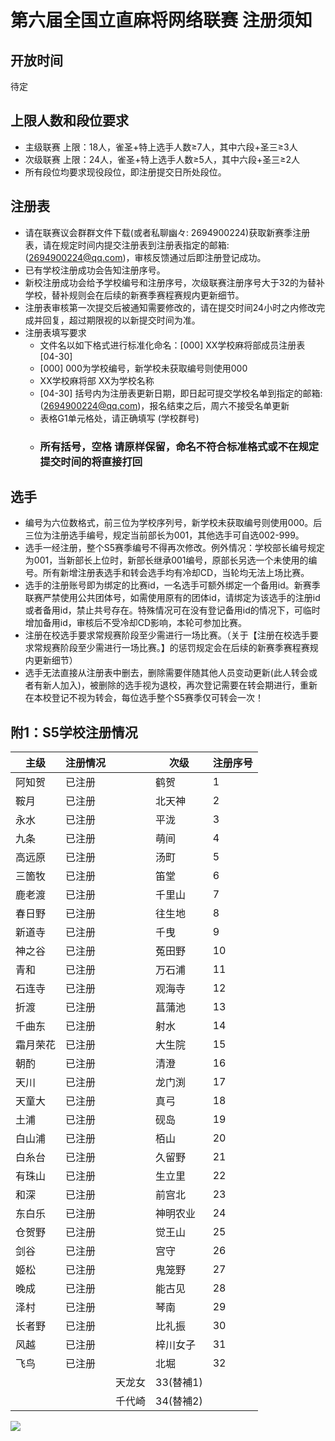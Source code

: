 # 第六届全国立直麻将网络联赛 注册须知  
  
## 开放时间
待定
  
## 上限人数和段位要求
- 主级联赛 上限：18人，雀圣+特上选手人数≥7人，其中六段+圣三≥3人  
- 次级联赛 上限：24人，雀圣+特上选手人数≥5人，其中六段+圣三≥2人  
- 所有段位均要求现役段位，即注册提交日所处段位。

## 注册表
- 请在联赛议会群群文件下载(或者私聊幽々: 2694900224)获取新赛季注册表，请在规定时间内提交注册表到注册表指定的邮箱: (2694900224@qq.com)，审核反馈通过后即注册登记成功。
- 已有学校注册成功会告知注册序号。
- 新校注册成功会给予学校编号和注册序号，次级联赛注册序号大于32的为替补学校，替补规则会在后续的新赛季赛程赛规内更新细节。
- 注册表审核第一次提交后被通知需要修改的，请在提交时间24小时之内修改完成并回复，超过期限视的以新提交时间为准。
- 注册表填写要求
    - 文件名以如下格式进行标准化命名：[000] XX学校麻将部成员注册表 [04-30]
    - [000] 000为学校编号，新学校未获取编号则使用000
    - XX学校麻将部 XX为学校名称
    - [04-30] 括号内为注册表更新日期，即日起可提交学校名单到指定的邮箱: (2694900224@qq.com)，报名结束之后，周六不接受名单更新
    - 表格G1单元格处，请正确填写 (学校群号)
    - ### 所有括号，空格 请原样保留，命名不符合标准格式或不在规定提交时间的将直接打回

## 选手 
- 编号为六位数格式，前三位为学校序列号，新学校未获取编号则使用000。后三位为注册选手编号，规定当前部长为001，其他选手可自选002-999。
- 选手一经注册，整个S5赛季编号不得再次修改。例外情况：学校部长编号规定为001，当新部长上位时，新部长继承001编号，原部长另选一个未使用的编号。所有新增注册表选手和转会选手均有冷却CD，当轮均无法上场比赛。
- 选手的注册账号即为绑定的比赛id，一名选手可额外绑定一个备用id。新赛季联赛严禁使用公共团体号，如需使用原有的团体id，请绑定为该选手的注册id或者备用id，禁止共号存在。特殊情况可在没有登记备用id的情况下，可临时增加备用id，审核后不受冷却CD影响，本轮可参加比赛。
- 注册在校选手要求常规赛阶段至少需进行一场比赛。（关于【注册在校选手要求常规赛阶段至少需进行一场比赛。】的惩罚规定会在后续的新赛季赛程赛规内更新细节）  
- 选手无法直接从注册表中删去，删除需要伴随其他人员变动更新(此人转会或者有新人加入)，被删除的选手视为退校，再次登记需要在转会期进行，重新在本校登记不视为转会，每位选手整个S5赛季仅可转会一次！

## 附1：S5学校注册情况
主级|注册情况||次级|注册序号
-|-|-|-|-
阿知贺|已注册||鹤贺|1
鞍月|已注册||北天神|2
永水|已注册||平泷|3
九条|已注册||萌间|4
高远原|已注册||汤町|5
三箇牧|已注册||笛堂|6
鹿老渡|已注册||千里山|7
春日野|已注册||往生地|8
新道寺|已注册||千曳|9
神之谷|已注册||菟田野|10
青和|已注册||万石浦|11
石连寺|已注册||观海寺|12
折渡|已注册||菖蒲池|13
千曲东|已注册||射水|14
霜月荣花|已注册||大生院|15
朝酌|已注册||清澄|16
天川|已注册||龙门渕|17
天童大|已注册||真弓|18
土浦|已注册||砚岛|19
白山浦|已注册||栢山|20
白糸台|已注册||久留野|21
有珠山|已注册||生立里|22
和深|已注册||前宫北|23
东白乐|已注册||神明农业|24
仓贺野|已注册||觉王山|25
剑谷|已注册||宫守|26
姬松|已注册||鬼笼野|27
晚成|已注册||能古见|28
泽村|已注册||琴南|29
长者野|已注册||比礼振|30
风越|已注册||梓川女子|31
飞鸟|已注册||北堀|32
|||天龙女| 33(替補1)
|||千代崎| 34(替補2)


![](https://www.z4a.net/images/2021/12/12/u.png)
